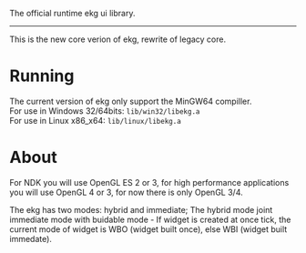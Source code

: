 The official runtime ekg ui library.

---

This is the new core verion of ekg, rewrite of legacy core.

# Running

The current version of ekg only support the MinGW64 compiller.  
For use in Windows 32/64bits: `lib/win32/libekg.a`  
For use in Linux x86_x64: `lib/linux/libekg.a`  

# About

For NDK you will use OpenGL ES 2 or 3, for high performance applications you will use OpenGL 4 or 3, for now there is only OpenGL 3/4.

The ekg has two modes: hybrid and immediate; The hybrid mode joint immediate mode with buidable mode - If widget is created at once tick, the current mode of widget is WBO (widget built once), else WBI (widget built immedate).

